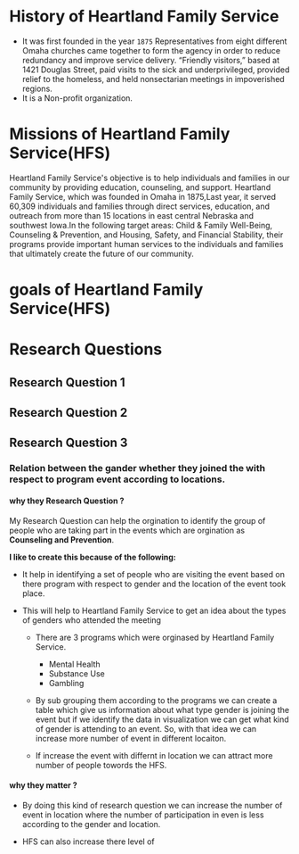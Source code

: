 # History of Heartland Family Service
* It was first founded in the year `1875` Representatives from eight different Omaha churches came together to form 
  the agency in order to reduce redundancy and improve service delivery. “Friendly visitors,” based at 1421 Douglas Street,
   paid visits to the sick and underprivileged, provided relief to the homeless, and held nonsectarian meetings in impoverished regions.
 * It is a  Non-profit organization.
 
# Missions of Heartland Family Service(HFS)
Heartland Family Service's objective is to help individuals and families in our community by providing 
education, counseling, and support. Heartland Family Service, which was founded in Omaha in 1875,Last year,
it served 60,309 individuals and families through direct services, education, and outreach from more than 
15 locations in east central Nebraska and southwest Iowa.In the following target areas: Child & Family 
Well-Being, Counseling & Prevention, and Housing, Safety, and Financial Stability, their programs provide
important human services to the individuals and families that ultimately create the future of our community.

# goals of Heartland Family Service(HFS)

# Research Questions
## Research Question 1

## Research Question 2

## Research Question 3
### **Relation between the gander whether they joined the with respect to program event according to locations.**

#### **why they Research Question ?**

My Research Question can help the orgination to identify the group of people who are taking part in the events
which are orgination as **Counseling and Prevention**. 

**I like to create this because of the following:**

  * It help in identifying a set of people who are visiting the event based on there program
    with respect to gender and the location of the event took place.
    
  * This will help to Heartland Family Service to get an idea about the types of genders who attended the meeting 
 
       * There are 3 programs which were orginased by Heartland Family Service.
            * Mental Health
            * Substance Use
            * Gambling
            
       * By sub grouping them according to the programs we can create a table which give us information about what 
         type gender is joining the event but if we identify the data in visualization we can get what kind of gender 
         is attending to an event. So, with that idea we can increase more number of event in different locaiton.
         
       * If increase the event with differnt in location we can attract more number of people towords the HFS.
       
#### **why they matter ?** 

* By doing this kind of research question we can increase the number of event in location where the number of 
  participation in even is less according to the gender and location.
  
* HFS can also increase there level of 






